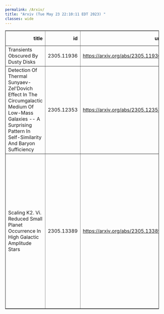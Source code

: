 ```yaml
---
permalink: /Arxiv/
title: "Arxiv (Tue May 23 22:10:11 EDT 2023) "
classes: wide
---
```

<table border="1" class="dataframe">
  <thead>
    <tr style="text-align: right;">
      <th>title</th>
      <th>id</th>
      <th>url</th>
      <th>authors</th>
      <th>Local Authors</th>
    </tr>
  </thead>
  <tbody>
    <tr>
      <td>Transients Obscured By Dusty Disks</td>
      <td>2305.11936</td>
      <td><a href="https://arxiv.org/abs/2305.11936" target="_blank">https://arxiv.org/abs/2305.11936</a></td>
      <td>C. S. Kochanek</td>
      <td>Christopher Kochanek</td>
    </tr>
    <tr>
      <td>Detection Of Thermal Sunyaev-Zel'Dovich Effect In The Circumgalactic   Medium Of Low-Mass Galaxies -- A Surprising Pattern In Self-Similarity And   Baryon Sufficiency</td>
      <td>2305.12353</td>
      <td><a href="https://arxiv.org/abs/2305.12353" target="_blank">https://arxiv.org/abs/2305.12353</a></td>
      <td>Sanskriti Das, Yi-Kuan Chiang, Smita Mathur</td>
      <td>Sanskriti Das, Smita Mathur</td>
    </tr>
    <tr>
      <td>Scaling K2. Vi. Reduced Small Planet Occurrence In High Galactic   Amplitude Stars</td>
      <td>2305.13389</td>
      <td><a href="https://arxiv.org/abs/2305.13389" target="_blank">https://arxiv.org/abs/2305.13389</a></td>
      <td>Jon K. Zink, Kevin K. Hardegree-Ullman, Jessie L. Christiansen, Erik A. Petigura, Kiersten M. Boley, Sakhee Bhure, Malena Rice, Samuel W. Yee, Howard Isaacson, Rachel B. Fernandes, Andrew W. Howard, Sarah Blunt, Jack Lubin, Ashley Chontos, Daria Pidhorodetska, Mason G. Macdougall</td>
      <td>Kiersten Boley</td>
    </tr>
  </tbody>
</table>